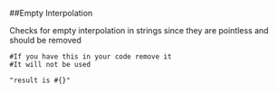##Empty Interpolation

Checks for empty interpolation in strings since they are pointless and should be removed

```
#If you have this in your code remove it
#It will not be used

"result is #{}"
```